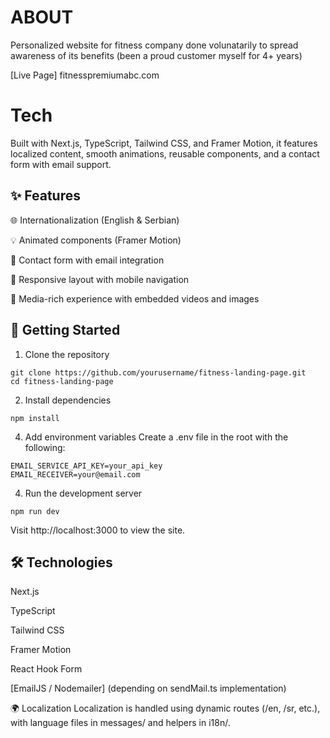 # ABOUT

Personalized website for fitness company done volunatarily to spread awareness of its benefits (been a proud customer myself for 4+ years)

[Live Page] fitnesspremiumabc.com

# Tech

Built with Next.js, TypeScript, Tailwind CSS, and Framer Motion, it features localized content, smooth animations, reusable components, and a contact form with email support.

## ✨ Features

🌐 Internationalization (English & Serbian)

💡 Animated components (Framer Motion)

💌 Contact form with email integration

📱 Responsive layout with mobile navigation

🎥 Media-rich experience with embedded videos and images

## 🚀 Getting Started
1. Clone the repository
```
git clone https://github.com/yourusername/fitness-landing-page.git
cd fitness-landing-page
```

2. Install dependencies
```
npm install
```

4. Add environment variables
Create a .env file in the root with the following:

```
EMAIL_SERVICE_API_KEY=your_api_key
EMAIL_RECEIVER=your@email.com
```

4. Run the development server
```
npm run dev
```

Visit http://localhost:3000 to view the site.

## 🛠️ Technologies
Next.js

TypeScript

Tailwind CSS

Framer Motion

React Hook Form

[EmailJS / Nodemailer] (depending on sendMail.ts implementation)

🌍 Localization
Localization is handled using dynamic routes (/en, /sr, etc.), with language files in messages/ and helpers in i18n/.

